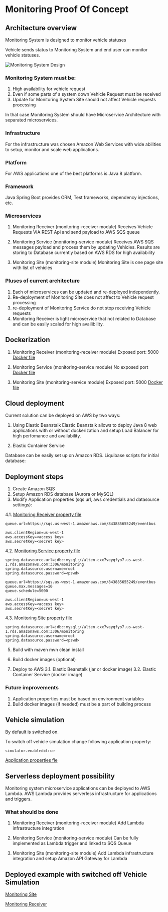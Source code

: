 # Monitoring Proof Of Concept


## Architecture overview
Monitoring System is designed to monitor vehicle statuses

Vehicle sends status to Monitoring System and end user can monitor vehicle statuses.

![Monitoring System Design](https://docs.google.com/drawings/d/e/2PACX-1vSpZRgcqXSRAcG2e3ZTaddAd-HuCAo1s6Em1siCE1YyHnhmmqmZ7E55Dm2NwYxAnnmS-5Xnl2WFGziX/pub?w=927&h=432)


### Monitoring System must be:

1. High availability for vehicle request
2. Even if some parts of a system down Vehicle Request must be received
3. Update for Monitoring System Site should not affect Vehicle requests processing

In that case Monitoring System should have Microservice Architecture with separated microservices.

### Infrastructure
For the infrastructure was chosen Amazon Web Services with wide abilities to setup, monitor and scale web applications.

### Platform
For AWS applications one of the best platforms is Java 8 platform.

### Framework
Java Spring Boot provides ORM, Test frameworks, dependency injections, etc. 


### Microservices
1. Monitoring Receiver (monitoring-receiver module)
    Receives Vehicle Requests VIA REST Api and send payload to AWS SQS queue
    
2. Monitoring Service (monitoring-service module)
    Receives AWS SQS messages payload and process them by updating Vehicles.
    Results are storing to Database currently based on AWS RDS for high availability
    
3. Monitoring Site (monitoring-site module)
    Monitoring Site is one page site with list of vehicles
    

### Pluses of current architecture
1. Each of microservices can be updated and re-deployed independently.
2. Re-deployment of Monitoring Site does not affect to Vehicle request processing
3. re-deployment of Monitoring Service do not stop receiving Vehicle requests
4. Monitoring Receiver is light microservice that not related to Database and can be easily scaled for high availibility.

## Dockerization
1. Monitoring Receiver (monitoring-receiver module)
Exposed port: 5000 
[Docker file](https://github.com/Nurkambay/monitoring-poc/blob/master/monitoring-receiver/Dockerfile)

2. Monitoring Service (monitoring-service module)
No exposed port 
[Docker file](https://github.com/Nurkambay/monitoring-poc/blob/master/monitoring-service/Dockerfile)

3. Monitoring Site (monitoring-service module)
Exposed port: 5000 
[Docker file](https://github.com/Nurkambay/monitoring-poc/blob/master/monitoring-site/Dockerfile)
    
## Cloud deployment
Current solution can be deployed on AWS by two ways:

1. Using Elastic Beanstalk
    Elastic Beanstalk allows to deploy Java 8 web applications with or without dockerization and setup Load Balancer for high perfomance and availability.
    
2. Elastic Container Service
    
Database can be easily set up on Amazon RDS.
Liquibase scripts for initial database:

## Deployment steps
1. Create Amazon SQS
2. Setup Amazon RDS database (Aurora or MySQL)
4. Modify Application properties (sqs url, aws credentials and datasource settings):

4.1. [Monitoring Receiver property file](https://github.com/Nurkambay/monitoring-poc/blob/master/monitoring-receiver/src/main/resources/application.properties)
```
queue.url=https://sqs.us-west-1.amazonaws.com/843885655249/eventbus

aws.clientRegion=us-west-1
aws.accessKey=<access key>
aws.secretKey=<secret key>

```
4.2. [Monitoring Service property file](https://github.com/Nurkambay/monitoring-poc/blob/master/monitoring-service/src/main/resources/application.properties)
```
spring.datasource.url=jdbc:mysql://alten.cxx7veyqfyo7.us-west-1.rds.amazonaws.com:3306/monitoring
spring.datasource.username=root
spring.datasource.password=<pswd>

queue.url=https://sqs.us-west-1.amazonaws.com/843885655249/eventbus
queue.max.messages=10
queue.schedule=5000

aws.clientRegion=us-west-1
aws.accessKey=<access key>
aws.secretKey=<secret key>
```

4.3. [Monitoring Site property file](https://github.com/Nurkambay/monitoring-poc/blob/master/monitoring-site/src/main/resources/application.properties)
```
spring.datasource.url=jdbc:mysql://alten.cxx7veyqfyo7.us-west-1.rds.amazonaws.com:3306/monitoring
spring.datasource.username=root
spring.datasource.password=<pswd>
```

5. Build with maven
    mvn clean install
    
6. Build docker images (optional)

7. Deploy to AWS
    3.1. Elastic Beanstalk (jar or docker image)
    3.2. Elastic Container Service (docker image)

### Future improvements
1. Application properties must be based on environment variables
2. Build docker images (if needed) must be a part of building process

 
## Vehicle simulation
By default is switched on.

To switch off vehicle simulation change following application property:
```
simulator.enabled=true
```
[Application properties fle](https://github.com/Nurkambay/monitoring-poc/blob/master/monitoring-receiver/src/main/resources/application.properties)

## Serverless deployment possibility

Monitoring system microservice applications can be deployed to AWS Lambda.
AWS Lambda provides serverless infrastructure for applications and triggers.

### What should be done
1. Monitoring Receiver (monitoring-receiver module)
    Add Lambda infrastructure integration

2. Monitoring Service (monitoring-service module)
    Can be fully implemented as Lambda trigger and linked to SQS Queue

3. Monitoring Site (monitoring-site module)
    Add Lambda infrastructure integration and setup Amazon API Gateway for Lambda


## Deployed example with switched off Vehicle Simulation
[Monitoring Site](http://monitoringsite-env.fvqaajdqge.us-west-1.elasticbeanstalk.com/index.html)

[Monitoring Receiver](http://receiver.us-west-1.elasticbeanstalk.com/swagger-ui.html)
 